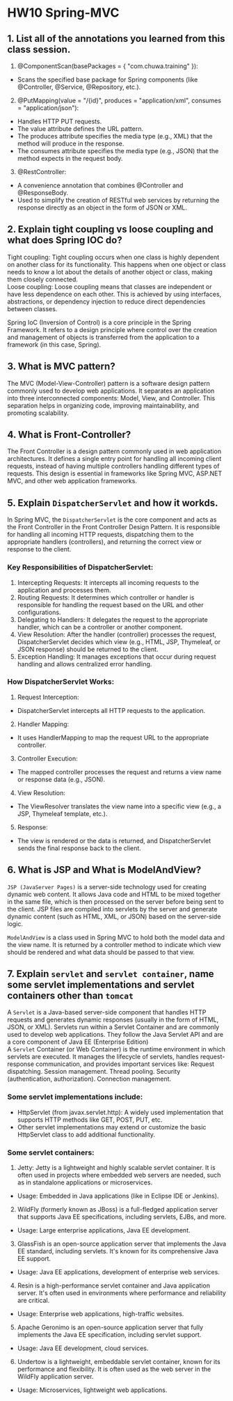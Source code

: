 # HW10 Spring-MVC

## 1. List all of the annotations you learned from this class session.

1. @ComponentScan(basePackages = { "com.chuwa.training" }):

- Scans the specified base package for Spring components (like @Controller, @Service, @Repository, etc.).

2. @PutMapping(value = "/{id}", produces = "application/xml", consumes = "application/json"):

- Handles HTTP PUT requests.
- The value attribute defines the URL pattern.
- The produces attribute specifies the media type (e.g., XML) that the method will produce in the response.
- The consumes attribute specifies the media type (e.g., JSON) that the method expects in the request body.

3. @RestController:

- A convenience annotation that combines @Controller and @ResponseBody.
- Used to simplify the creation of RESTful web services by returning the response directly as an object in the form of JSON or XML.

## 2. Explain tight coupling vs loose coupling and what does Spring IOC do?

Tight coupling: Tight coupling occurs when one class is highly dependent on another class for its functionality. This happens when one object or class needs to know a lot about the details of another object or class, making them closely connected.  
Loose coupling: Loose coupling means that classes are independent or have less dependence on each other. This is achieved by using interfaces, abstractions, or dependency injection to reduce direct dependencies between classes.

Spring IoC (Inversion of Control) is a core principle in the Spring Framework. It refers to a design principle where control over the creation and management of objects is transferred from the application to a framework (in this case, Spring).

## 3. What is MVC pattern?

The MVC (Model-View-Controller) pattern is a software design pattern commonly used to develop web applications. It separates an application into three interconnected components: Model, View, and Controller. This separation helps in organizing code, improving maintainability, and promoting scalability.

## 4. What is Front-Controller?

The Front Controller is a design pattern commonly used in web application architectures. It defines a single entry point for handling all incoming client requests, instead of having multiple controllers handling different types of requests. This design is essential in frameworks like Spring MVC, ASP.NET MVC, and other web application frameworks.

## 5. Explain `DispatcherServlet` and how it workds.

In Spring MVC, the `DispatcherServlet` is the core component and acts as the Front Controller in the Front Controller Design Pattern. It is responsible for handling all incoming HTTP requests, dispatching them to the appropriate handlers (controllers), and returning the correct view or response to the client.

### Key Responsibilities of DispatcherServlet:

1. Intercepting Requests: It intercepts all incoming requests to the application and processes them.
2. Routing Requests: It determines which controller or handler is responsible for handling the request based on the URL and other configurations.
3. Delegating to Handlers: It delegates the request to the appropriate handler, which can be a controller or another component.
4. View Resolution: After the handler (controller) processes the request, DispatcherServlet decides which view (e.g., HTML, JSP, Thymeleaf, or JSON response) should be returned to the client.
5. Exception Handling: It manages exceptions that occur during request handling and allows centralized error handling.

### How DispatcherServlet Works:

1. Request Interception:

- DispatcherServlet intercepts all HTTP requests to the application.

2. Handler Mapping:

- It uses HandlerMapping to map the request URL to the appropriate controller.

3. Controller Execution:

- The mapped controller processes the request and returns a view name or response data (e.g., JSON).

4. View Resolution:

- The ViewResolver translates the view name into a specific view (e.g., a JSP, Thymeleaf template, etc.).

5. Response:

- The view is rendered or the data is returned, and DispatcherServlet sends the final response back to the client.

## 6. What is JSP and What is ModelAndView?

`JSP (JavaServer Pages)` is a server-side technology used for creating dynamic web content. It allows Java code and HTML to be mixed together in the same file, which is then processed on the server before being sent to the client. JSP files are compiled into servlets by the server and generate dynamic content (such as HTML, XML, or JSON) based on the server-side logic.

`ModelAndView` is a class used in Spring MVC to hold both the model data and the view name. It is returned by a controller method to indicate which view should be rendered and what data should be passed to that view.

## 7. Explain `servlet` and `servlet container`, name some servlet implementations and servlet containers other than `tomcat`

A `Servlet` is a Java-based server-side component that handles HTTP requests and generates dynamic responses (usually in the form of HTML, JSON, or XML). Servlets run within a Servlet Container and are commonly used to develop web applications. They follow the Java Servlet API and are a core component of Java EE (Enterprise Edition)  
A `Servlet` Container (or Web Container) is the runtime environment in which servlets are executed. It manages the lifecycle of servlets, handles request-response communication, and provides important services like: Request dispatching. Session management. Thread pooling. Security (authentication, authorization). Connection management.

### Some servlet implementations include:

- HttpServlet (from javax.servlet.http): A widely used implementation that supports HTTP methods like GET, POST, PUT, etc.
- Other servlet implementations may extend or customize the basic HttpServlet class to add additional functionality.

### Some servlet containers:

1. Jetty: Jetty is a lightweight and highly scalable servlet container. It is often used in projects where embedded web servers are needed, such as in standalone applications or microservices.

- Usage: Embedded in Java applications (like in Eclipse IDE or Jenkins).

2. WildFly (formerly known as JBoss) is a full-fledged application server that supports Java EE specifications, including servlets, EJBs, and more.

- Usage: Large enterprise applications, Java EE development.

3. GlassFish is an open-source application server that implements the Java EE standard, including servlets. It's known for its comprehensive Java EE support.

- Usage: Java EE applications, development of enterprise web services.

4. Resin is a high-performance servlet container and Java application server. It's often used in environments where performance and reliability are critical.

- Usage: Enterprise web applications, high-traffic websites.

5. Apache Geronimo is an open-source application server that fully implements the Java EE specification, including servlet support.

- Usage: Java EE development, cloud services.

6. Undertow is a lightweight, embeddable servlet container, known for its performance and flexibility. It is often used as the web server in the WildFly application server.

- Usage: Microservices, lightweight web applications.

